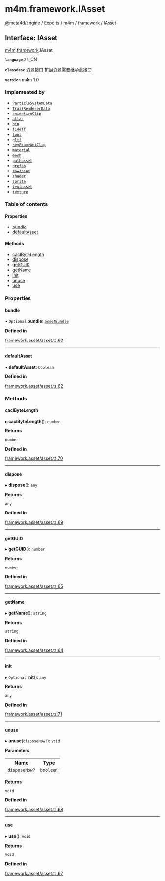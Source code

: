 # m4m.framework.IAsset

[@meta4d/engine](../) / [Exports](../modules/) / [m4m](../modules/m4m.md) / [framework](../modules/m4m.framework.md) / IAsset

## Interface: IAsset

[m4m](../modules/m4m.md).[framework](../modules/m4m.framework.md).IAsset

**`language`** zh\_CN

**`classdesc`** 资源接口 扩展资源需要继承此接口

**`version`** m4m 1.0

### Implemented by

* [`ParticleSystemData`](../classes/m4m.framework.ParticleSystemData.md)
* [`TrailRendererData`](../classes/m4m.framework.TrailRendererData.md)
* [`animationClip`](../classes/m4m.framework.animationClip.md)
* [`atlas`](../classes/m4m.framework.atlas.md)
* [`bin`](../classes/m4m.framework.bin.md)
* [`f14eff`](../classes/m4m.framework.f14eff.md)
* [`font`](../classes/m4m.framework.font.md)
* [`gltf`](../classes/m4m.framework.gltf.md)
* [`keyFrameAniClip`](../classes/m4m.framework.keyFrameAniClip.md)
* [`material`](../classes/m4m.framework.material.md)
* [`mesh`](../classes/m4m.framework.mesh.md)
* [`pathasset`](../classes/m4m.framework.pathasset.md)
* [`prefab`](../classes/m4m.framework.prefab.md)
* [`rawscene`](../classes/m4m.framework.rawscene.md)
* [`shader`](../classes/m4m.framework.shader.md)
* [`sprite`](../classes/m4m.framework.sprite.md)
* [`textasset`](../classes/m4m.framework.textasset.md)
* [`texture`](../classes/m4m.framework.texture.md)

### Table of contents

#### Properties

* [bundle](m4m.framework.IAsset.md#bundle)
* [defaultAsset](m4m.framework.IAsset.md#defaultasset)

#### Methods

* [caclByteLength](m4m.framework.IAsset.md#caclbytelength)
* [dispose](m4m.framework.IAsset.md#dispose)
* [getGUID](m4m.framework.IAsset.md#getguid)
* [getName](m4m.framework.IAsset.md#getname)
* [init](m4m.framework.IAsset.md#init)
* [unuse](m4m.framework.IAsset.md#unuse)
* [use](m4m.framework.IAsset.md#use)

### Properties

#### bundle

• `Optional` **bundle**: [`assetBundle`](../classes/m4m.framework.assetBundle.md)

**Defined in**

[framework/asset/asset.ts:60](https://github.com/meta4d-me/meta4d-engine/blob/cf6bfe6/src/framework/asset/asset.ts#L60)

***

#### defaultAsset

• **defaultAsset**: `boolean`

**Defined in**

[framework/asset/asset.ts:62](https://github.com/meta4d-me/meta4d-engine/blob/cf6bfe6/src/framework/asset/asset.ts#L62)

### Methods

#### caclByteLength

▸ **caclByteLength**(): `number`

**Returns**

`number`

**Defined in**

[framework/asset/asset.ts:70](https://github.com/meta4d-me/meta4d-engine/blob/cf6bfe6/src/framework/asset/asset.ts#L70)

***

#### dispose

▸ **dispose**(): `any`

**Returns**

`any`

**Defined in**

[framework/asset/asset.ts:69](https://github.com/meta4d-me/meta4d-engine/blob/cf6bfe6/src/framework/asset/asset.ts#L69)

***

#### getGUID

▸ **getGUID**(): `number`

**Returns**

`number`

**Defined in**

[framework/asset/asset.ts:65](https://github.com/meta4d-me/meta4d-engine/blob/cf6bfe6/src/framework/asset/asset.ts#L65)

***

#### getName

▸ **getName**(): `string`

**Returns**

`string`

**Defined in**

[framework/asset/asset.ts:64](https://github.com/meta4d-me/meta4d-engine/blob/cf6bfe6/src/framework/asset/asset.ts#L64)

***

#### init

▸ `Optional` **init**(): `any`

**Returns**

`any`

**Defined in**

[framework/asset/asset.ts:71](https://github.com/meta4d-me/meta4d-engine/blob/cf6bfe6/src/framework/asset/asset.ts#L71)

***

#### unuse

▸ **unuse**(`disposeNow?`): `void`

**Parameters**

| Name          | Type      |
| ------------- | --------- |
| `disposeNow?` | `boolean` |

**Returns**

`void`

**Defined in**

[framework/asset/asset.ts:68](https://github.com/meta4d-me/meta4d-engine/blob/cf6bfe6/src/framework/asset/asset.ts#L68)

***

#### use

▸ **use**(): `void`

**Returns**

`void`

**Defined in**

[framework/asset/asset.ts:67](https://github.com/meta4d-me/meta4d-engine/blob/cf6bfe6/src/framework/asset/asset.ts#L67)
